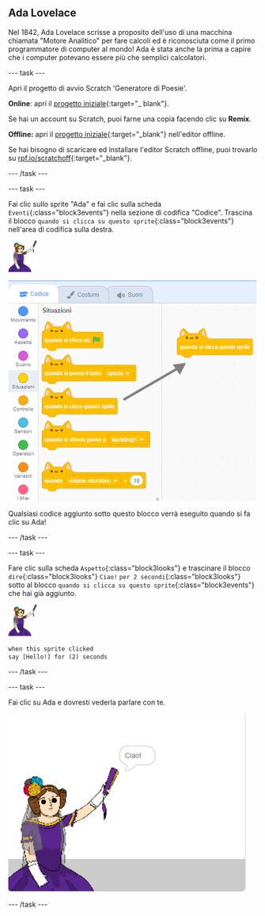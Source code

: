 ## Ada Lovelace

Nel 1842, Ada Lovelace scrisse a proposito dell'uso di una macchina chiamata "Motore Analitico" per fare calcoli ed è riconosciuta come il primo programmatore di computer al mondo! Ada è stata anche la prima a capire che i computer potevano essere più che semplici calcolatori.

\--- task \---

Apri il progetto di avvio Scratch 'Generatore di Poesie'.

**Online**: apri il [progetto iniziale](http://rpf.io/poetry-on){:target="_ blank"}.

Se hai un account su Scratch, puoi farne una copia facendo clic su **Remix**.

**Offline:** apri il [progetto iniziale](http://rpf.io/p/en/beat-the-goalie-go){:target="_blank"} nell'editor offline.

Se hai bisogno di scaricare ed installare l'editor Scratch offline, puoi trovarlo su [rpf.io/scratchoff](http://rpf.io/scratchoff){:target="_blank"}.

\--- /task \---

\--- task \---

Fai clic sullo sprite "Ada" e fai clic sulla scheda `Eventi`{:class="block3events"} nella sezione di codifica "Codice". Trascina il blocco `quando si clicca su questo sprite`{:class="block3events"} nell'area di codifica sulla destra.

![sprite ada](images/ada-sprite.png)

![trascinando il blocco quando si clicca su questo sprite](images/poetry-click.png)

Qualsiasi codice aggiunto sotto questo blocco verrà eseguito quando si fa clic su Ada!

\--- /task \---

\--- task \---

Fare clic sulla scheda `Aspetto`{:class="block3looks"} e trascinare il blocco `dire`{:class="block3looks"} `Ciao!` `per 2 secondi`{:class="block3looks"} sotto al blocco `quando si clicca su questo sprite`{:class="block3events"} che hai già aggiunto.

![sprite ada](images/ada-sprite.png)

```blocks3
when this sprite clicked
say [Hello!] for (2) seconds
```

\--- /task \---

\--- task \---

Fai clic su Ada e dovresti vederla parlare con te.

![schermata](images/poetry-say-test.png)

\--- /task \---